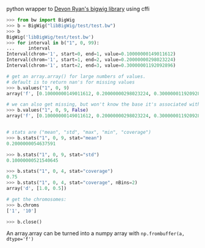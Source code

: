 python wrapper to [Devon Ryan's bigwig library](https://github.com/dpryan79/libBigWig) using cffi

```Python
>>> from bw import BigWig
>>> b = BigWig("libBigWig/test/test.bw")
>>> b
BigWig('libBigWig/test/test.bw')
>>> for interval in b("1", 0, 99):
...     interval
Interval(chrom='1', start=0, end=1, value=0.10000000149011612)
Interval(chrom='1', start=1, end=2, value=0.20000000298023224)
Interval(chrom='1', start=2, end=3, value=0.30000001192092896)

# get an array.array() for large numbers of values.
# default is to return nan's for missing values
>>> b.values("1", 0, 9)
array('f', [0.10000000149011612, 0.20000000298023224, 0.30000001192092896, nan, nan, nan, nan, nan, nan])

# we can also get missing, but won't know the base it's associated with. 
>>> b.values("1", 0, 9, False)
array('f', [0.10000000149011612, 0.20000000298023224, 0.30000001192092896])


# stats are ("mean", "std", "max", "min", "coverage")
>>> b.stats("1", 0, 9, stat="mean")
0.2000000054637591

>>> b.stats("1", 0, 9, stat="std")
0.10000000521540645

>>> b.stats("1", 0, 4, stat="coverage")
0.75
>>> b.stats("1", 0, 4, stat="coverage", nBins=2)
array('d', [1.0, 0.5])

# get the chromosomes:
>>> b.chroms
['1', '10']

>>> b.close()
```

An array.array can be turned into a numpy array with `np.frombuffer(a, dtype='f')`
